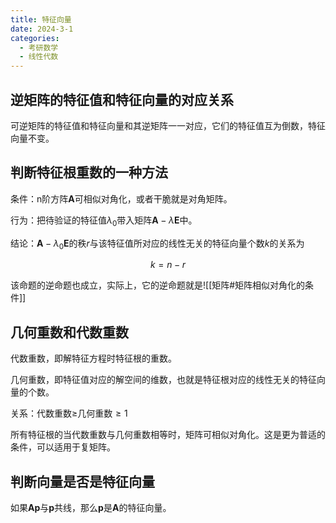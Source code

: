 ```yaml
---
title: 特征向量
date: 2024-3-1
categories:
  - 考研数学
  - 线性代数
---
```


## 逆矩阵的特征值和特征向量的对应关系

可逆矩阵的特征值和特征向量和其逆矩阵一一对应，它们的特征值互为倒数，特征向量不变。

## 判断特征根重数的一种方法

条件：n阶方阵$\boldsymbol A$可相似对角化，或者干脆就是对角矩阵。

行为：把待验证的特征值$\lambda_0$带入矩阵$\boldsymbol A-\lambda\boldsymbol E$中。

结论：$\boldsymbol A-\lambda_0\boldsymbol E$的秩$r$与该特征值所对应的线性无关的特征向量个数$k$的关系为

$$
k=n-r
$$

该命题的逆命题也成立，实际上，它的逆命题就是![[矩阵#矩阵相似对角化的条件]]

## 几何重数和代数重数

代数重数，即解特征方程时特征根的重数。

几何重数，即特征值对应的解空间的维数，也就是特征根对应的线性无关的特征向量的个数。

关系：代数重数$\geq$几何重数$\geq1$

所有特征根的当代数重数与几何重数相等时，矩阵可相似对角化。这是更为普适的条件，可以适用于复矩阵。

## 判断向量是否是特征向量

如果$\boldsymbol{Ap}$与$\boldsymbol p$共线，那么$\boldsymbol p$是$\boldsymbol A$的特征向量。